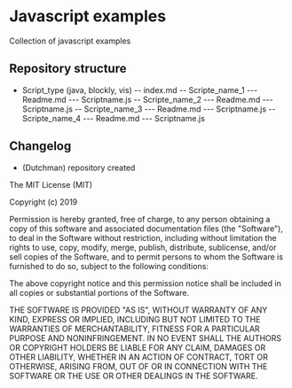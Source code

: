 # Javascript examples

Collection of javascript examples

## Repository structure

- Script_type (java, blockly, vis)
-- index.md
-- Scripte_name_1
--- Readme.md
--- Scriptname.js
-- Scripte_name_2
--- Readme.md
--- Scriptname.js
-- Scripte_name_3
--- Readme.md
--- Scriptname.js
-- Scripte_name_4
--- Readme.md
--- Scriptname.js

## Changelog

* (Dutchman) repository created

The MIT License (MIT)

Copyright (c) 2019 

Permission is hereby granted, free of charge, to any person obtaining a copy
of this software and associated documentation files (the "Software"), to deal
in the Software without restriction, including without limitation the rights
to use, copy, modify, merge, publish, distribute, sublicense, and/or sell
copies of the Software, and to permit persons to whom the Software is
furnished to do so, subject to the following conditions:

The above copyright notice and this permission notice shall be included in all
copies or substantial portions of the Software.

THE SOFTWARE IS PROVIDED "AS IS", WITHOUT WARRANTY OF ANY KIND, EXPRESS OR
IMPLIED, INCLUDING BUT NOT LIMITED TO THE WARRANTIES OF MERCHANTABILITY,
FITNESS FOR A PARTICULAR PURPOSE AND NONINFRINGEMENT. IN NO EVENT SHALL THE
AUTHORS OR COPYRIGHT HOLDERS BE LIABLE FOR ANY CLAIM, DAMAGES OR OTHER
LIABILITY, WHETHER IN AN ACTION OF CONTRACT, TORT OR OTHERWISE, ARISING FROM,
OUT OF OR IN CONNECTION WITH THE SOFTWARE OR THE USE OR OTHER DEALINGS IN THE
SOFTWARE.
